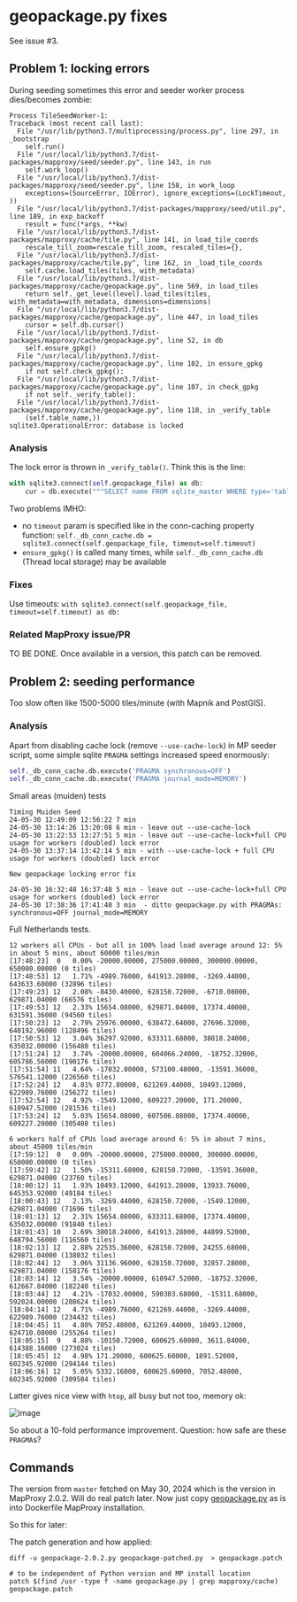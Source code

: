 # geopackage.py fixes

See issue #3.

## Problem 1: locking errors

During seeding sometimes this error and seeder worker process dies/becomes zombie:

```
Process TileSeedWorker-1:
Traceback (most recent call last):
  File "/usr/lib/python3.7/multiprocessing/process.py", line 297, in _bootstrap
    self.run()
  File "/usr/local/lib/python3.7/dist-packages/mapproxy/seed/seeder.py", line 143, in run
    self.work_loop()
  File "/usr/local/lib/python3.7/dist-packages/mapproxy/seed/seeder.py", line 158, in work_loop
    exceptions=(SourceError, IOError), ignore_exceptions=(LockTimeout, ))
  File "/usr/local/lib/python3.7/dist-packages/mapproxy/seed/util.py", line 189, in exp_backoff
    result = func(*args, **kw)
  File "/usr/local/lib/python3.7/dist-packages/mapproxy/cache/tile.py", line 141, in load_tile_coords
    rescale_till_zoom=rescale_till_zoom, rescaled_tiles={},
  File "/usr/local/lib/python3.7/dist-packages/mapproxy/cache/tile.py", line 162, in _load_tile_coords
    self.cache.load_tiles(tiles, with_metadata)
  File "/usr/local/lib/python3.7/dist-packages/mapproxy/cache/geopackage.py", line 569, in load_tiles
    return self._get_level(level).load_tiles(tiles, with_metadata=with_metadata, dimensions=dimensions)
  File "/usr/local/lib/python3.7/dist-packages/mapproxy/cache/geopackage.py", line 447, in load_tiles
    cursor = self.db.cursor()
  File "/usr/local/lib/python3.7/dist-packages/mapproxy/cache/geopackage.py", line 52, in db
    self.ensure_gpkg()
  File "/usr/local/lib/python3.7/dist-packages/mapproxy/cache/geopackage.py", line 102, in ensure_gpkg
    if not self.check_gpkg():
  File "/usr/local/lib/python3.7/dist-packages/mapproxy/cache/geopackage.py", line 107, in check_gpkg
    if not self._verify_table():
  File "/usr/local/lib/python3.7/dist-packages/mapproxy/cache/geopackage.py", line 118, in _verify_table
    (self.table_name,))
sqlite3.OperationalError: database is locked

```
### Analysis

The lock error is thrown in `_verify_table()`. Think this is the line:

```python
with sqlite3.connect(self.geopackage_file) as db:
    cur = db.execute("""SELECT name FROM sqlite_master WHERE type='table' AND name=?""",

```

Two problems IMHO:

* no `timeout` param is specified like in the conn-caching property function: `self._db_conn_cache.db = sqlite3.connect(self.geopackage_file, timeout=self.timeout)`
* `ensure_gpkg()` is called many times, while `self._db_conn_cache.db` (Thread local storage) may be available

### Fixes

Use timeouts: `with sqlite3.connect(self.geopackage_file, timeout=self.timeout) as db:
`
### Related MapProxy issue/PR

TO BE DONE.
Once available in a version, this patch can be removed.

## Problem 2: seeding performance

Too slow often like 1500-5000 tiles/minute (with Mapnik and PostGIS). 

### Analysis
Apart from disabling cache lock (remove `--use-cache-lock`) in MP seeder script, some simple sqlite `PRAGMA` settings increased speed enormously:

```python
self._db_conn_cache.db.execute('PRAGMA synchronous=OFF')
self._db_conn_cache.db.execute('PRAGMA journal_mode=MEMORY')
```

Small areas (muiden) tests
```
Timing Muiden Seed
24-05-30 12:49:09 12:56:22 7 min 
24-05-30 13:14:26 13:20:08 6 min - leave out --use-cache-lock
24-05-30 13:22:53 13:27:51 5 min - leave out --use-cache-lock+full CPU usage for workers (doubled) lock error
24-05-30 13:37:14 13:42:14 5 min - with --use-cache-lock + full CPU usage for workers (doubled) lock error

New geopackage locking error fix

24-05-30 16:32:48 16:37:48 5 min - leave out --use-cache-lock+full CPU usage for workers (doubled) lock error
24-05-30 17:38:36 17:41:48 3 min  - ditto geopackage.py with PRAGMAs: synchronous=OFF journal_mode=MEMORY
```

Full Netherlands tests. 
```
12 workers all CPUs - but all in 100% load load average around 12: 5% in about 5 mins, about 60000 tiles/min
[17:48:23]  0   0.00% -20000.00000, 275000.00000, 300000.00000, 650000.00000 (0 tiles)
[17:48:53] 12   1.71% -4989.76000, 641913.28000, -3269.44000, 643633.60000 (32896 tiles)
[17:49:23] 12   2.08% -8430.40000, 628150.72000, -6710.08000, 629871.04000 (66576 tiles)
[17:49:53] 12   2.33% 15654.08000, 629871.04000, 17374.40000, 631591.36000 (94560 tiles)
[17:50:23] 12   2.79% 25976.00000, 638472.64000, 27696.32000, 640192.96000 (128496 tiles)
[17:50:53] 12   3.04% 36297.92000, 633311.68000, 38018.24000, 635032.00000 (156480 tiles)
[17:51:24] 12   3.74% -20000.00000, 604066.24000, -18752.32000, 605786.56000 (190176 tiles)
[17:51:54] 11   4.64% -17032.00000, 573100.48000, -13591.36000, 576541.12000 (226560 tiles)
[17:52:24] 12   4.81% 8772.80000, 621269.44000, 10493.12000, 622989.76000 (256272 tiles)
[17:52:54] 12   4.92% -1549.12000, 609227.20000, 171.20000, 610947.52000 (281536 tiles)
[17:53:24] 12   5.03% 15654.08000, 607506.88000, 17374.40000, 609227.20000 (305408 tiles)

6 workers half of CPUs load average around 6: 5% in about 7 mins, about 45000 tiles/min
[17:59:12]  0   0.00% -20000.00000, 275000.00000, 300000.00000, 650000.00000 (0 tiles)
[17:59:42] 12   1.50% -15311.68000, 628150.72000, -13591.36000, 629871.04000 (23760 tiles)
[18:00:12] 11   1.93% 10493.12000, 641913.28000, 13933.76000, 645353.92000 (49184 tiles)
[18:00:43] 12   2.13% -3269.44000, 628150.72000, -1549.12000, 629871.04000 (71696 tiles)
[18:01:13] 12   2.31% 15654.08000, 633311.68000, 17374.40000, 635032.00000 (91840 tiles)
[18:01:43] 10   2.69% 38018.24000, 641913.28000, 44899.52000, 648794.56000 (116560 tiles)
[18:02:13] 12   2.88% 22535.36000, 628150.72000, 24255.68000, 629871.04000 (138032 tiles)
[18:02:44] 12   3.06% 31136.96000, 628150.72000, 32857.28000, 629871.04000 (158176 tiles)
[18:03:14] 12   3.54% -20000.00000, 610947.52000, -18752.32000, 612667.84000 (182240 tiles)
[18:03:44] 12   4.21% -17032.00000, 590303.68000, -15311.68000, 592024.00000 (208624 tiles)
[18:04:14] 12   4.71% -4989.76000, 621269.44000, -3269.44000, 622989.76000 (234432 tiles)
[18:04:45] 11   4.80% 7052.48000, 621269.44000, 10493.12000, 624710.08000 (255264 tiles)
[18:05:15]  9   4.88% -10150.72000, 600625.60000, 3611.84000, 614388.16000 (273024 tiles)
[18:05:45] 12   4.98% 171.20000, 600625.60000, 1891.52000, 602345.92000 (294144 tiles)
[18:06:16] 12   5.05% 5332.16000, 600625.60000, 7052.48000, 602345.92000 (309504 tiles)
```

Latter gives nice view with `htop`, all busy but not too, memory ok:

![image](https://github.com/justb4/docker-mapproxy-mapserver-mapnik/assets/582630/c8c4710e-8aa2-49bf-b7dd-2e31e842ce95)

So about a 10-fold performance improvement. Question: how safe are these `PRAGMA`s?

## Commands

The version from `master` fetched on May 30, 2024 which is the version in MapProxy 2.0.2.
Will do real patch later.
Now just copy [geopackage.py](geopackage.py) as is into Dockerfile MapProxy installation.

So this for later:

The patch generation and how applied:
``` 
diff -u geopackage-2.0.2.py geopackage-patched.py  > geopackage.patch

# to be independent of Python version and MP install location
patch $(find /usr -type f -name geopackage.py | grep mapproxy/cache) geopackage.patch
```

